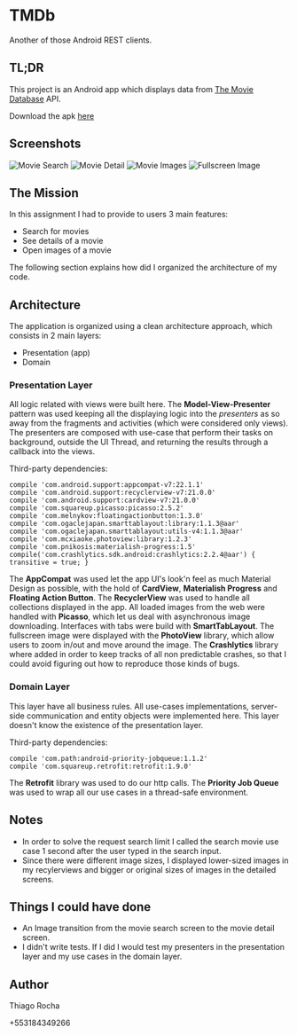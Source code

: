 # TMDb
Another of those Android REST clients.

## TL;DR
This project is an Android app which displays data from [The Movie Database](https://www.themoviedb.org) API.

Download the apk [here](https://github.com/thiagokimo/TMDb/blob/master/release/app-debug.apk?raw=true)

## Screenshots
![Movie Search](https://raw.githubusercontent.com/thiagokimo/TMDb/master/screenshots/movie-search.png)
![Movie Detail](https://raw.githubusercontent.com/thiagokimo/TMDb/master/screenshots/movie-detail.png)
![Movie Images](https://raw.githubusercontent.com/thiagokimo/TMDb/master/screenshots/movie-images.png)
![Fullscreen Image](https://raw.githubusercontent.com/thiagokimo/TMDb/master/screenshots/fullscreen-image.png)

## The Mission
In this assignment I had to provide to users 3 main features:

- Search for movies
- See details of a movie
- Open images of a movie

The following section explains how did I organized the architecture of my code.

## Architecture
The application is organized using a clean architecture approach, which consists in 2 main layers:

- Presentation (app)
- Domain

### Presentation Layer
All logic related with views were built here. The **Model-View-Presenter** pattern was used keeping all the displaying logic into the *presenters* as so away from the fragments and activities (which were considered only views). The presenters are composed with use-case that perform their tasks on background, outside the UI Thread, and returning the results through a callback into the views.

Third-party dependencies:
```
compile 'com.android.support:appcompat-v7:22.1.1'
compile 'com.android.support:recyclerview-v7:21.0.0'
compile 'com.android.support:cardview-v7:21.0.0'
compile 'com.squareup.picasso:picasso:2.5.2'
compile 'com.melnykov:floatingactionbutton:1.3.0'
compile 'com.ogaclejapan.smarttablayout:library:1.1.3@aar'
compile 'com.ogaclejapan.smarttablayout:utils-v4:1.1.3@aar'
compile 'com.mcxiaoke.photoview:library:1.2.3'
compile 'com.pnikosis:materialish-progress:1.5'
compile('com.crashlytics.sdk.android:crashlytics:2.2.4@aar') { transitive = true; }
```

The **AppCompat** was used let the app UI's look'n feel as much Material Design as possible, with the hold of **CardView**, **Materialish Progress** and **Floating Action Button**. The **RecyclerView** was used to handle all collections displayed in the app. All loaded images from the web were handled with **Picasso**, which let us deal with asynchronous image downloading. Interfaces with tabs were build with **SmartTabLayout**. The fullscreen image were displayed with the **PhotoView** library, which allow users to zoom in/out and move around the image. The **Crashlytics** library where added in order to keep tracks of all non predictable crashes, so that I could avoid figuring out how to reproduce those kinds of bugs.

### Domain Layer
This layer have all business rules. All use-cases implementations, server-side communication and entity objects were implemented here. This layer doesn't know the existence of the presentation layer.

Third-party dependencies:
```
compile 'com.path:android-priority-jobqueue:1.1.2'
compile 'com.squareup.retrofit:retrofit:1.9.0'
```

The **Retrofit** library was used to do our http calls. The **Priority Job Queue** was used to wrap all our use cases in a thread-safe environment.

## Notes

- In order to solve the request search limit I called the search movie use case 1 second after the user typed in the search input.
- Since there were different image sizes, I displayed lower-sized images in my recylerviews and bigger or original sizes of images in the detailed screens.

## Things I could have done

- An Image transition from the movie search screen to the movie detail screen.
- I didn't write tests. If I did I would test my presenters in the presentation layer and my use cases in the domain layer.

## Author
Thiago Rocha

+553184349266

